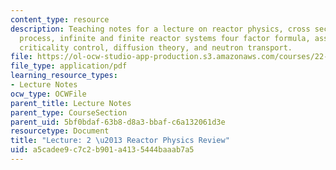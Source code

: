 ```yaml
---
content_type: resource
description: Teaching notes for a lecture on reactor physics, cross sections, fission
  process, infinite and finite reactor systems four factor formula, assessment of
  criticality control, diffusion theory, and neutron transport.
file: https://ol-ocw-studio-app-production.s3.amazonaws.com/courses/22-091-nuclear-reactor-safety-spring-2008/a5cadee9c7c2b901a4135444baaab7a5_MIT22_091S08_lec02note.pdf
file_type: application/pdf
learning_resource_types:
- Lecture Notes
ocw_type: OCWFile
parent_title: Lecture Notes
parent_type: CourseSection
parent_uid: 5bf0bdaf-63b8-d8a3-bbaf-c6a132061d3e
resourcetype: Document
title: "Lecture: 2 \u2013 Reactor Physics Review"
uid: a5cadee9-c7c2-b901-a413-5444baaab7a5
---
```

